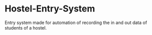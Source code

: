 # Hostel-Entry-System
Entry system made for automation of recording the in and out data of students of a hostel.
